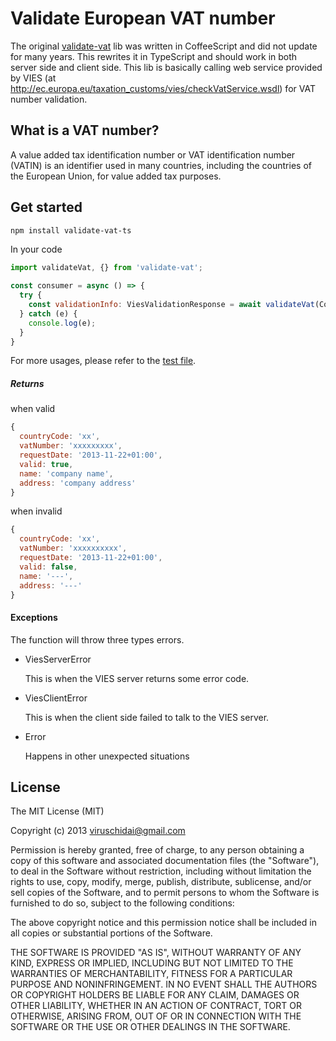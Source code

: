 # Validate European VAT number

The original [validate-vat](https://github.com/viruschidai/validate-vat) lib was written in CoffeeScript and did not update for many years. This rewrites it in TypeScript and should work in both server side and client side. This lib is basically calling web service provided by VIES (at http://ec.europa.eu/taxation_customs/vies/checkVatService.wsdl) for VAT number validation. 

## What is a VAT number?
A value added tax identification number or VAT identification number (VATIN) is an identifier used in many countries, including the countries of the European Union, for value added tax purposes.

## Get started
```bash
npm install validate-vat-ts
```
In your code
```javascript
import validateVat, {} from 'validate-vat';

const consumer = async () => {
  try {
    const validationInfo: ViesValidationResponse = await validateVat(CountryCodes.Germany, "12323");
  } catch (e) {
    console.log(e);
  }
}

```
For more usages, please refer to the [test file](./src/index.spec.ts).

##### Returns
when valid
```javascript
{
  countryCode: 'xx',
  vatNumber: 'xxxxxxxxx',
  requestDate: '2013-11-22+01:00',
  valid: true,
  name: 'company name',
  address: 'company address'
}
```
when invalid
```javascript
{
  countryCode: 'xx',
  vatNumber: 'xxxxxxxxxx',
  requestDate: '2013-11-22+01:00',
  valid: false,
  name: '---',
  address: '---'
}
```

#### Exceptions

The function will throw three types errors.

- ViesServerError
   
  This is when the VIES server returns some error code.

- ViesClientError 

  This is when the client side failed to talk to the VIES server.

- Error
  
  Happens in other unexpected situations


## License
The MIT License (MIT)

Copyright (c) 2013 viruschidai@gmail.com

Permission is hereby granted, free of charge, to any person obtaining a copy
of this software and associated documentation files (the "Software"), to deal
in the Software without restriction, including without limitation the rights
to use, copy, modify, merge, publish, distribute, sublicense, and/or sell
copies of the Software, and to permit persons to whom the Software is
furnished to do so, subject to the following conditions:

The above copyright notice and this permission notice shall be included in
all copies or substantial portions of the Software.

THE SOFTWARE IS PROVIDED "AS IS", WITHOUT WARRANTY OF ANY KIND, EXPRESS OR
IMPLIED, INCLUDING BUT NOT LIMITED TO THE WARRANTIES OF MERCHANTABILITY,
FITNESS FOR A PARTICULAR PURPOSE AND NONINFRINGEMENT. IN NO EVENT SHALL THE
AUTHORS OR COPYRIGHT HOLDERS BE LIABLE FOR ANY CLAIM, DAMAGES OR OTHER
LIABILITY, WHETHER IN AN ACTION OF CONTRACT, TORT OR OTHERWISE, ARISING FROM,
OUT OF OR IN CONNECTION WITH THE SOFTWARE OR THE USE OR OTHER DEALINGS IN
THE SOFTWARE.
